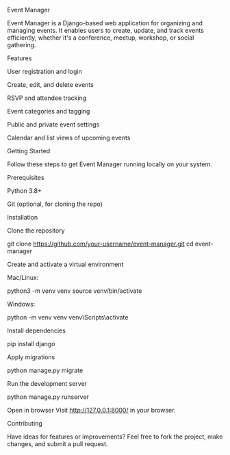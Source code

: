 Event Manager

Event Manager is a Django-based web application for organizing and managing events. It enables users to create, update, and track events efficiently, whether it's a conference, meetup, workshop, or social gathering.

Features

User registration and login

Create, edit, and delete events

RSVP and attendee tracking

Event categories and tagging

Public and private event settings

Calendar and list views of upcoming events

Getting Started

Follow these steps to get Event Manager running locally on your system.

Prerequisites

Python 3.8+

Git (optional, for cloning the repo)

Installation

Clone the repository

git clone https://github.com/your-username/event-manager.git
cd event-manager

Create and activate a virtual environment

Mac/Linux:

python3 -m venv venv
source venv/bin/activate

Windows:

python -m venv venv
venv\Scripts\activate

Install dependencies

pip install django

Apply migrations

python manage.py migrate

Run the development server

python manage.py runserver

Open in browser
Visit http://127.0.0.1:8000/ in your browser.

Contributing

Have ideas for features or improvements? Feel free to fork the project, make changes, and submit a pull request.



